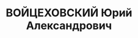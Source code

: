 ---
title: ВОЙЦЕХОВСКИЙ Юрий Александрович
description: "родился в 1883 в Киевской губернии - расстрелян 25.10.1937, член Партии\
  \ социалистов-революционеров, в 1918 - 1920 член Украинской коммунистической партии\
  \ (боротьбистов), с 1920 член РКП(б) \n  Образование \n    окончил Киевский коммерческий\
  \ институт \n  Послужной список \n  1919 -   член коллегии Народного комиссариата\
  \ просвещения Украинской ССР \n    заведующий Подольским районным финансовым отделом\
  \ \n    член коллегии Главсахара (Киев) \n    директор Украинского Государственного\
  \ Банка \n   - 1925  член Главного Правления Сахаротреста \n  1925 -   заведующий\
  \ Государственным издательством Украинской ССР \n    председатель Исполнительного\
  \ комитета Черниговского окружного Совета \n  29.11.1927 - 5.6.1930  кандидат в\
  \ члены ЦК КП(б) Украины \n  3.1928 - 1.1932  председатель Исполнительного комитета\
  \ Киевского городского Совета \n  3.1928 - 1930  председатель Исполнительного комитета\
  \ Киевского окружного Совета \n  15.6.1930 - 27.5.1937  член ЦК КП(б) Украины \n\
  \  1.1932 - 5.4.1936  секретарь Президиума Всеукраинского ЦИК \n   - 7.1937  заместитель\
  \ председателя Верховного Суда Украинской ССР \n  3.6 - .7.1937  член Ревизионной\
  \ комиссии КП(б) Украины \n  июл.37  арестован"
---